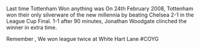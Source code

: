 
Last time Tottenham Won anything was On 24th February 2008, Tottenham won their only silverware of the new millennia by beating Chelsea 2-1 in the League Cup Final. 1-1 after 90 minutes, Jonathan Woodgate clinched the winner in extra time.  

Remember , We won league twice at White Hart Lane #COYG